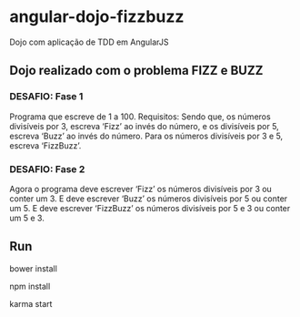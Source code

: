 # angular-dojo-fizzbuzz
Dojo com aplicação de TDD em AngularJS

## Dojo realizado com o problema FIZZ e BUZZ

### DESAFIO: Fase 1

Programa que escreve de 1 a 100.
Requisitos: Sendo que, os números divisíveis por 3, escreva ‘Fizz’ ao invés do número, e os divisíveis por 5, escreva ‘Buzz’ ao invés do número.
Para os números divisíveis por 3 e 5, escreva ‘FizzBuzz’.

### DESAFIO: Fase 2

Agora o programa deve escrever ‘Fizz’ os números divisíveis por 3 ou conter um 3.
E deve escrever ‘Buzz’ os números divisíveis por 5 ou conter um 5.
E deve escrever ‘FizzBuzz’ os números divisíveis por 5 e 3 ou conter um 5 e 3.

## Run

bower install

npm install

karma start
